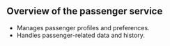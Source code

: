 ## Overview of the passenger service

- Manages passenger profiles and preferences.
- Handles passenger-related data and history.